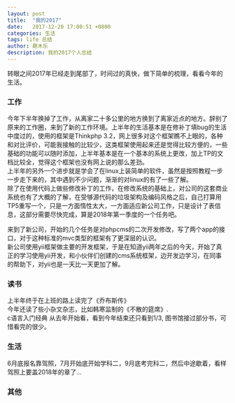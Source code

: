 ```yaml
---
layout: post
title:  "我的2017"
date:   2017-12-20 17:00:51 +0800
categories: 生活
tags: life 总结
author: 葩木乐
description: 我的2017个人总结
---  
```


 
转眼之间2017年已经走到尾部了，时间过的真快，做下简单的梳理，看看今年的生活。  

### 工作  
今年下半年换掉了工作，从离家二十多公里的地方换到了离家近点的地方。辞别了原来的工作圈，来到了新的工作环境。上半年的生活基本是在修补丁填bug的生活中度过的，使用的框架是Thinkphp 3.2，网上很多对这个框架瞧不上眼的，各种和对比评价，可能我接触的比较少，这类框架使用起来还是觉得比较方便的，一些基础的功能可以随时添加，上半年基本是在一个基本的系统上更改，加上TP的文档比较全，觉得这个框架也没有网上说的那么差劲。  
上半年的另外一个进步就是学会了在linux上装简单的软件，虽然是按照教程一步一步走下来的，其中遇到不少问题，渐渐的对linux的有了一些了解。  
除了在使用代码上做些修改补丁的工作，在修改系统的基础上，对公司的这套商业系统也有了大概的了解，在受够源代码的垃圾架构及编码风格之后，自己打算用TP5重写一个，只是一方面惰性太大，一方面适应新公司工作，只是设计了表信息，这部分需要尽快完成，算是2018年第一季度的一个任务吧。  

来到了新公司，开始的几个任务是对phpcms的二次开发修改，写了两个app的接口，对于这种标准的mvc类型的框架有了更深层的认识。  
新公司使用yii框架做主要的开发框架，于是在知道yii两年之后的今天，开始了真正的学习使用yii开发，和小伙伴们创建的cms系统框架，边开发边学习，在同事的帮助下，对yii也是一天比一天更加了解。  

### 读书
上半年终于在上班的路上读完了《乔布斯传》  
今年还读了些小杂文杂志，比如韩寒监制的《不散的筵席》.  
c语言入门经典 从去年开始看，看到今年结束还只看到1/3,
图书馆接过部分书，可惜看完的很少。  

### 生活 
6月底报名靠驾照，7月开始底开始学科二，9月底考完科二，然后中途歇着，看样驾照上要盖2018年的章了...

### 其他

